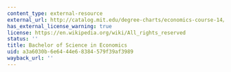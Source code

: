 ```yaml
---
content_type: external-resource
external_url: http://catalog.mit.edu/degree-charts/economics-course-14/
has_external_license_warning: true
license: https://en.wikipedia.org/wiki/All_rights_reserved
status: ''
title: Bachelor of Science in Economics
uid: a3a6030b-6e64-44e6-8384-579f39af3989
wayback_url: ''
---
```

